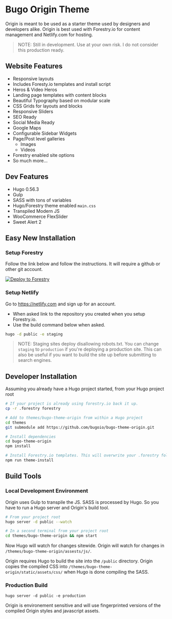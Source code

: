 # Bugo Origin Theme

Origin is meant to be used as a starter theme used by designers and developers alike. Origin is best used with Forestry.io for content management and Netlify.com for hosting.

> NOTE: Still in development. Use at your own risk. I do not consider this production ready.

## Website Features

* Responsive layouts
* Includes Foresty.io templates and install script
* Heros & Video Heros
* Landing page templates with content blocks
* Beautiful Typography based on modular scale
* CSS Grids for layouts and blocks
* Responsive Sliders
* SEO Ready
* Social Media Ready
* Google Maps
* Configurable Sidebar Widgets
* Page/Post level galleries
    * Images
    * Videos
* Forestry enabled site options
* So much more…

## Dev Features

* Hugo 0.56.3
* Gulp
* SASS with tons of variables
* Hugo/Forestry theme enabled ```main.css```
* Transpiled Modern JS
* WooCommerce FlexSlider
* Sweet Alert 2

## Easy New Installation

### Setup Forestry 

Follow the link below and follow the instructions. It will require a github or other git account.

[![Deploy to Forestry](https://assets.forestry.io/import-to-forestry.svg)](https://app.forestry.io/quick-start?repo=bugoio/bugo-starter-origin&engine=hugo&version=0.56.3)

### Setup Netlify

Go to https://netlify.com and sign up for an account. 
* When asked link to the repository you created when you setup Forestry.io. 
* Use the build command below when asked.

```bash
hugo -d public -e staging
```
> NOTE: Staging sites deploy disallowing robots.txt. You can change ```staging``` to ```production``` if you're deploying a production site. This can also be useful if you want to build the site up before submitting to search engines.

## Developer Installation

Assuming you already have a Hugo project started, from your Hugo project root
```bash
# If your project is already using forestry.io back it up.
cp -r .forestry forestry

# Add to themes/bugo-theme-origin from within a Hugo project
cd themes
git submodule add https://github.com/bugoio/bugo-theme-origin.git

# Install dependencies
cd bugo-theme-origin
npm install

# Install Forestry.io templates. This will overwrite your .forestry folder. 
npm run theme-install
```

## Build Tools

### Local Development Environment

Origin uses Gulp to transpile the JS. SASS is processed by Hugo. 
So you have to run a Hugo server and Origin's build tool.

```bash
# From your project root
hugo server -d public --watch

# In a second terminal from your project root
cd themes/bugo-theme-origin && npm start
```
Now Hugo will watch for changes sitewide. Origin will watch for changes in ```/themes/bugo-theme-origin/assests/js/```.

Origin requires Hugo to build the site into the ```/public``` directory. Origin copies the compiled CSS into ```/themes/bugo-theme-origin/static/assets/css/``` when Hugo is done compiling the SASS.

### Production Build

```base
hugo server -d public -e production
```
Origin is environement sensitive and will use fingerprinted versions of the compiled Origin styles and javascript assets.
